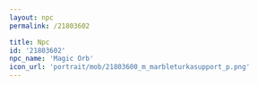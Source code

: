 ```yaml
---
layout: npc
permalink: /21803602

title: Npc
id: '21803602'
npc_name: 'Magic Orb'
icon_url: 'portrait/mob/21803600_m_marbleturkasupport_p.png'
---
```

